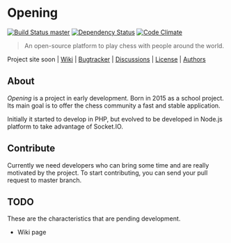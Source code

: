 # Opening

[![Build Status master](https://secure.travis-ci.org/juangl/opening-chess.svg)](http://travis-ci.org/juangl/opening-chess)
[![Dependency Status](https://gemnasium.com/juangl/opening-chess.png)](https://gemnasium.com/juangl/opening-chess)
[![Code Climate](https://codeclimate.com/repos/5584353ee30ba00e550030e1/badges/4c5d9a30194f96131915/gpa.svg)](https://codeclimate.com/repos/5584353ee30ba00e550030e1/feed)


> An open-source platform to play chess with people around the world.

Project site soon |
[Wiki](https://github.com/juangl/opening-chess/wiki) |
[Bugtracker](http://github.com/juangl/opening-chess/issues) |
[Discussions](https://www.loomio.org/g/grMdjvYp/opening-chess) |
[License](/LICENSE) |
[Authors](https://github.com/juangl/opening-chess/contributors)


## About
*Opening* is a project in early development. Born in 2015 as a school project. Its main goal is to offer the chess community a fast and stable application.

Initially it started to develop in PHP, but evolved to be developed in Node.js platform to take advantage of Socket.IO.

## Contribute

Currently we need developers who can bring some time and are really motivated by the project. To start contributing, you can send your pull request to master branch.

## TODO

These are the characteristics that are pending development.

* Wiki page
